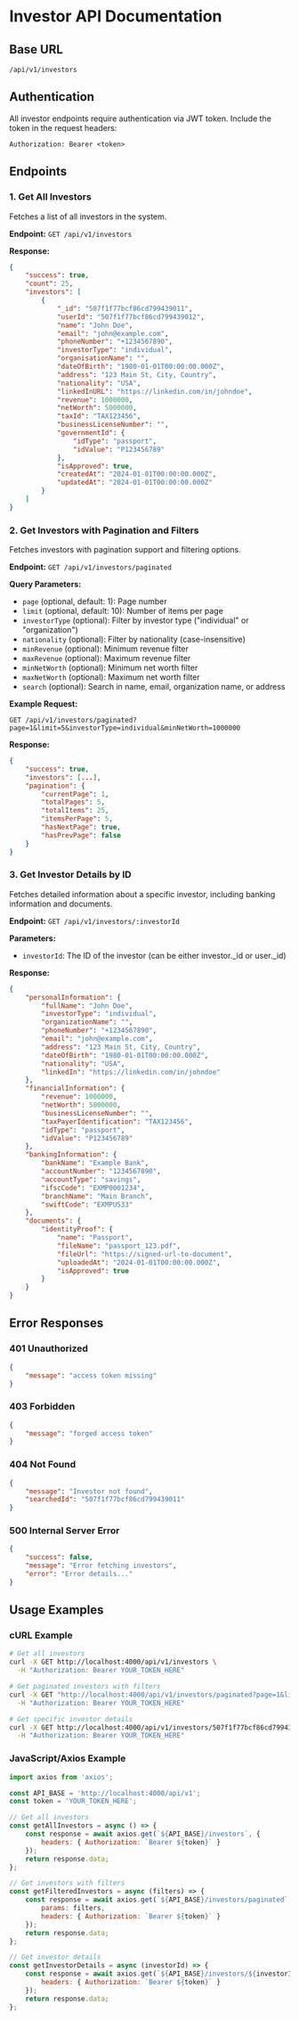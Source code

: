 # Investor API Documentation

## Base URL
```
/api/v1/investors
```

## Authentication
All investor endpoints require authentication via JWT token. Include the token in the request headers:

```
Authorization: Bearer <token>
```

## Endpoints

### 1. Get All Investors
Fetches a list of all investors in the system.

**Endpoint:** `GET /api/v1/investors`

**Response:**
```json
{
    "success": true,
    "count": 25,
    "investors": [
        {
            "_id": "507f1f77bcf86cd799439011",
            "userId": "507f1f77bcf86cd799439012",
            "name": "John Doe",
            "email": "john@example.com",
            "phoneNumber": "+1234567890",
            "investorType": "individual",
            "organisationName": "",
            "dateOfBirth": "1980-01-01T00:00:00.000Z",
            "address": "123 Main St, City, Country",
            "nationality": "USA",
            "linkedInURL": "https://linkedin.com/in/johndoe",
            "revenue": 1000000,
            "netWorth": 5000000,
            "taxId": "TAX123456",
            "businessLicenseNumber": "",
            "governmentId": {
                "idType": "passport",
                "idValue": "P123456789"
            },
            "isApproved": true,
            "createdAt": "2024-01-01T00:00:00.000Z",
            "updatedAt": "2024-01-01T00:00:00.000Z"
        }
    ]
}
```

### 2. Get Investors with Pagination and Filters
Fetches investors with pagination support and filtering options.

**Endpoint:** `GET /api/v1/investors/paginated`

**Query Parameters:**
- `page` (optional, default: 1): Page number
- `limit` (optional, default: 10): Number of items per page
- `investorType` (optional): Filter by investor type ("individual" or "organization")
- `nationality` (optional): Filter by nationality (case-insensitive)
- `minRevenue` (optional): Minimum revenue filter
- `maxRevenue` (optional): Maximum revenue filter
- `minNetWorth` (optional): Minimum net worth filter
- `maxNetWorth` (optional): Maximum net worth filter
- `search` (optional): Search in name, email, organization name, or address

**Example Request:**
```
GET /api/v1/investors/paginated?page=1&limit=5&investorType=individual&minNetWorth=1000000
```

**Response:**
```json
{
    "success": true,
    "investors": [...],
    "pagination": {
        "currentPage": 1,
        "totalPages": 5,
        "totalItems": 25,
        "itemsPerPage": 5,
        "hasNextPage": true,
        "hasPrevPage": false
    }
}
```

### 3. Get Investor Details by ID
Fetches detailed information about a specific investor, including banking information and documents.

**Endpoint:** `GET /api/v1/investors/:investorId`

**Parameters:**
- `investorId`: The ID of the investor (can be either investor._id or user._id)

**Response:**
```json
{
    "personalInformation": {
        "fullName": "John Doe",
        "investorType": "individual",
        "organizationName": "",
        "phoneNumber": "+1234567890",
        "email": "john@example.com",
        "address": "123 Main St, City, Country",
        "dateOfBirth": "1980-01-01T00:00:00.000Z",
        "nationality": "USA",
        "linkedIn": "https://linkedin.com/in/johndoe"
    },
    "financialInformation": {
        "revenue": 1000000,
        "netWorth": 5000000,
        "businessLicenseNumber": "",
        "taxPayerIdentification": "TAX123456",
        "idType": "passport",
        "idValue": "P123456789"
    },
    "bankingInformation": {
        "bankName": "Example Bank",
        "accountNumber": "1234567890",
        "accountType": "savings",
        "ifscCode": "EXMP0001234",
        "branchName": "Main Branch",
        "swiftCode": "EXMPUS33"
    },
    "documents": {
        "identityProof": {
            "name": "Passport",
            "fileName": "passport_123.pdf",
            "fileUrl": "https://signed-url-to-document",
            "uploadedAt": "2024-01-01T00:00:00.000Z",
            "isApproved": true
        }
    }
}
```

## Error Responses

### 401 Unauthorized
```json
{
    "message": "access token missing"
}
```

### 403 Forbidden
```json
{
    "message": "forged access token"
}
```

### 404 Not Found
```json
{
    "message": "Investor not found",
    "searchedId": "507f1f77bcf86cd799439011"
}
```

### 500 Internal Server Error
```json
{
    "success": false,
    "message": "Error fetching investors",
    "error": "Error details..."
}
```

## Usage Examples

### cURL Example
```bash
# Get all investors
curl -X GET http://localhost:4000/api/v1/investors \
  -H "Authorization: Bearer YOUR_TOKEN_HERE"

# Get paginated investors with filters
curl -X GET "http://localhost:4000/api/v1/investors/paginated?page=1&limit=10&investorType=individual" \
  -H "Authorization: Bearer YOUR_TOKEN_HERE"

# Get specific investor details
curl -X GET http://localhost:4000/api/v1/investors/507f1f77bcf86cd799439011 \
  -H "Authorization: Bearer YOUR_TOKEN_HERE"
```

### JavaScript/Axios Example
```javascript
import axios from 'axios';

const API_BASE = 'http://localhost:4000/api/v1';
const token = 'YOUR_TOKEN_HERE';

// Get all investors
const getAllInvestors = async () => {
    const response = await axios.get(`${API_BASE}/investors`, {
        headers: { Authorization: `Bearer ${token}` }
    });
    return response.data;
};

// Get investors with filters
const getFilteredInvestors = async (filters) => {
    const response = await axios.get(`${API_BASE}/investors/paginated`, {
        params: filters,
        headers: { Authorization: `Bearer ${token}` }
    });
    return response.data;
};

// Get investor details
const getInvestorDetails = async (investorId) => {
    const response = await axios.get(`${API_BASE}/investors/${investorId}`, {
        headers: { Authorization: `Bearer ${token}` }
    });
    return response.data;
};
```
